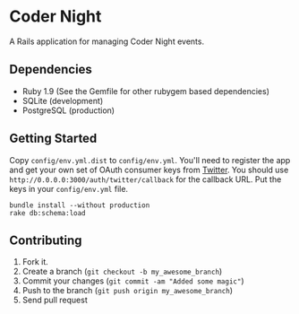 # Coder Night

A Rails application for managing Coder Night events.

## Dependencies

* Ruby 1.9 (See the Gemfile for other rubygem based dependencies)
* SQLite (development)
* PostgreSQL (production)

## Getting Started

Copy `config/env.yml.dist` to `config/env.yml`. You'll need to register the app and get your own set of OAuth consumer keys from [Twitter](https://dev.twitter.com). You should use `http://0.0.0.0:3000/auth/twitter/callback` for the callback URL. Put the keys in your `config/env.yml` file.

    bundle install --without production
    rake db:schema:load

## Contributing

1. Fork it.
2. Create a branch (`git checkout -b my_awesome_branch`)
3. Commit your changes (`git commit -am "Added some magic"`)
4. Push to the branch (`git push origin my_awesome_branch`)
5. Send pull request
